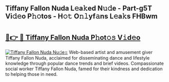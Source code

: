 ## Tiffany Fallon Nuda L𝚎a𝚔ed N𝚞𝚍e - Part-g5T Vi𝚍𝚎o P𝚑𝚘tos - H𝚘𝚝 O𝚗𝚕yf𝚊ns L𝚎a𝚔s FHBwm

# <h2><a href="http://kfeuke.oniu.top/?m=Tiffany+Fallon+Nuda">🔗👉 🔴 Tiffany Fallon Nuda P𝚑ot𝚘𝚜 V𝚒d𝚎o</a></h2>

[![Tiffany Fallon Nuda Nu𝚍e𝚜](https://i.imgur.com/0qMVB7G.gif)](http://kfeuke.oniu.top/?m=Tiffany+Fallon+Nuda)
Web-based artist and amusement giver Tiffany Fallon Nuda, acclaimed for disseminating dance and lifestyle knowledge through popular dance trends and brief videos. Compassionate social worker Tiffany Fallon Nuda, famed for their kindness and dedication to helping those in need.  
